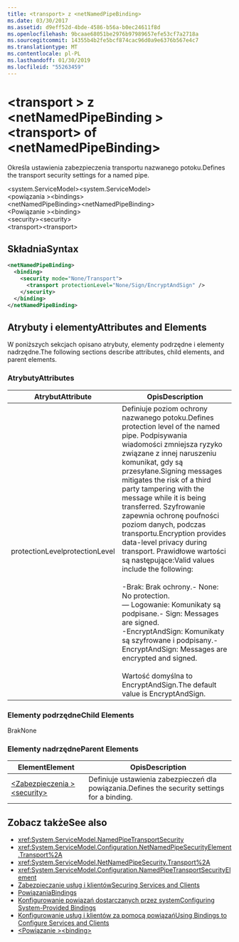 ```yaml
---
title: <transport> z <netNamedPipeBinding>
ms.date: 03/30/2017
ms.assetid: d9eff52d-4bde-4586-b56a-b0ec24611f8d
ms.openlocfilehash: 9bcaae68051be2976b97989657efe53cf7a2718a
ms.sourcegitcommit: 14355b4b2fe5bcf874cac96d0a9e6376b567e4c7
ms.translationtype: MT
ms.contentlocale: pl-PL
ms.lasthandoff: 01/30/2019
ms.locfileid: "55263459"
---
```

# <a name="transport-of-netnamedpipebinding"></a><span data-ttu-id="46547-102">\<transport > z \<netNamedPipeBinding ></span><span class="sxs-lookup"><span data-stu-id="46547-102">\<transport> of \<netNamedPipeBinding></span></span>
<span data-ttu-id="46547-103">Określa ustawienia zabezpieczenia transportu nazwanego potoku.</span><span class="sxs-lookup"><span data-stu-id="46547-103">Defines the transport security settings for a named pipe.</span></span>  
  
 <span data-ttu-id="46547-104">\<system.ServiceModel></span><span class="sxs-lookup"><span data-stu-id="46547-104">\<system.ServiceModel></span></span>  
<span data-ttu-id="46547-105">\<powiązania ></span><span class="sxs-lookup"><span data-stu-id="46547-105">\<bindings></span></span>  
<span data-ttu-id="46547-106">\<netNamedPipeBinding></span><span class="sxs-lookup"><span data-stu-id="46547-106">\<netNamedPipeBinding></span></span>  
<span data-ttu-id="46547-107">\<Powiązanie ></span><span class="sxs-lookup"><span data-stu-id="46547-107">\<binding></span></span>  
<span data-ttu-id="46547-108">\<security></span><span class="sxs-lookup"><span data-stu-id="46547-108">\<security></span></span>  
<span data-ttu-id="46547-109">\<transport></span><span class="sxs-lookup"><span data-stu-id="46547-109">\<transport></span></span>  
  
## <a name="syntax"></a><span data-ttu-id="46547-110">Składnia</span><span class="sxs-lookup"><span data-stu-id="46547-110">Syntax</span></span>  
  
```xml  
<netNamedPipeBinding>
  <binding>
    <security mode="None/Transport">
      <transport protectionLevel="None/Sign/EncryptAndSign" />
    </security>
  </binding>
</netNamedPipeBinding>
```  
  
## <a name="attributes-and-elements"></a><span data-ttu-id="46547-111">Atrybuty i elementy</span><span class="sxs-lookup"><span data-stu-id="46547-111">Attributes and Elements</span></span>  
 <span data-ttu-id="46547-112">W poniższych sekcjach opisano atrybuty, elementy podrzędne i elementy nadrzędne.</span><span class="sxs-lookup"><span data-stu-id="46547-112">The following sections describe attributes, child elements, and parent elements.</span></span>  
  
### <a name="attributes"></a><span data-ttu-id="46547-113">Atrybuty</span><span class="sxs-lookup"><span data-stu-id="46547-113">Attributes</span></span>  
  
|<span data-ttu-id="46547-114">Atrybut</span><span class="sxs-lookup"><span data-stu-id="46547-114">Attribute</span></span>|<span data-ttu-id="46547-115">Opis</span><span class="sxs-lookup"><span data-stu-id="46547-115">Description</span></span>|  
|---------------|-----------------|  
|<span data-ttu-id="46547-116">protectionLevel</span><span class="sxs-lookup"><span data-stu-id="46547-116">protectionLevel</span></span>|<span data-ttu-id="46547-117">Definiuje poziom ochrony nazwanego potoku.</span><span class="sxs-lookup"><span data-stu-id="46547-117">Defines protection level of the named pipe.</span></span> <span data-ttu-id="46547-118">Podpisywania wiadomości zmniejsza ryzyko związane z innej naruszeniu komunikat, gdy są przesyłane.</span><span class="sxs-lookup"><span data-stu-id="46547-118">Signing messages mitigates the risk of a third party tampering with the message while it is being transferred.</span></span> <span data-ttu-id="46547-119">Szyfrowanie zapewnia ochronę poufności poziom danych, podczas transportu.</span><span class="sxs-lookup"><span data-stu-id="46547-119">Encryption provides data-level privacy during transport.</span></span> <span data-ttu-id="46547-120">Prawidłowe wartości są następujące:</span><span class="sxs-lookup"><span data-stu-id="46547-120">Valid values include the following:</span></span><br /><br /> <span data-ttu-id="46547-121">-Brak: Brak ochrony.</span><span class="sxs-lookup"><span data-stu-id="46547-121">-   None: No protection.</span></span><br /><span data-ttu-id="46547-122">— Logowanie: Komunikaty są podpisane.</span><span class="sxs-lookup"><span data-stu-id="46547-122">-   Sign: Messages are signed.</span></span><br /><span data-ttu-id="46547-123">-EncryptAndSign: Komunikaty są szyfrowane i podpisany.</span><span class="sxs-lookup"><span data-stu-id="46547-123">-   EncryptAndSign: Messages are encrypted and signed.</span></span><br /><br /> <span data-ttu-id="46547-124">Wartość domyślna to EncryptAndSign.</span><span class="sxs-lookup"><span data-stu-id="46547-124">The default value is EncryptAndSign.</span></span>|  
  
### <a name="child-elements"></a><span data-ttu-id="46547-125">Elementy podrzędne</span><span class="sxs-lookup"><span data-stu-id="46547-125">Child Elements</span></span>  
 <span data-ttu-id="46547-126">Brak</span><span class="sxs-lookup"><span data-stu-id="46547-126">None</span></span>  
  
### <a name="parent-elements"></a><span data-ttu-id="46547-127">Elementy nadrzędne</span><span class="sxs-lookup"><span data-stu-id="46547-127">Parent Elements</span></span>  
  
|<span data-ttu-id="46547-128">Element</span><span class="sxs-lookup"><span data-stu-id="46547-128">Element</span></span>|<span data-ttu-id="46547-129">Opis</span><span class="sxs-lookup"><span data-stu-id="46547-129">Description</span></span>|  
|-------------|-----------------|  
|[<span data-ttu-id="46547-130">\<Zabezpieczenia ></span><span class="sxs-lookup"><span data-stu-id="46547-130">\<security></span></span>](../../../../../docs/framework/configure-apps/file-schema/wcf/security-of-netnamedpipebinding.md)|<span data-ttu-id="46547-131">Definiuje ustawienia zabezpieczeń dla powiązania.</span><span class="sxs-lookup"><span data-stu-id="46547-131">Defines the security settings for a binding.</span></span>|  
  
## <a name="see-also"></a><span data-ttu-id="46547-132">Zobacz także</span><span class="sxs-lookup"><span data-stu-id="46547-132">See also</span></span>
- <xref:System.ServiceModel.NamedPipeTransportSecurity>
- <xref:System.ServiceModel.Configuration.NetNamedPipeSecurityElement.Transport%2A>
- <xref:System.ServiceModel.NetNamedPipeSecurity.Transport%2A>
- <xref:System.ServiceModel.Configuration.NamedPipeTransportSecurityElement>
- [<span data-ttu-id="46547-133">Zabezpieczanie usług i klientów</span><span class="sxs-lookup"><span data-stu-id="46547-133">Securing Services and Clients</span></span>](../../../../../docs/framework/wcf/feature-details/securing-services-and-clients.md)
- [<span data-ttu-id="46547-134">Powiązania</span><span class="sxs-lookup"><span data-stu-id="46547-134">Bindings</span></span>](../../../../../docs/framework/wcf/bindings.md)
- [<span data-ttu-id="46547-135">Konfigurowanie powiązań dostarczanych przez system</span><span class="sxs-lookup"><span data-stu-id="46547-135">Configuring System-Provided Bindings</span></span>](../../../../../docs/framework/wcf/feature-details/configuring-system-provided-bindings.md)
- [<span data-ttu-id="46547-136">Konfigurowanie usług i klientów za pomocą powiązań</span><span class="sxs-lookup"><span data-stu-id="46547-136">Using Bindings to Configure Services and Clients</span></span>](../../../../../docs/framework/wcf/using-bindings-to-configure-services-and-clients.md)
- [<span data-ttu-id="46547-137">\<Powiązanie ></span><span class="sxs-lookup"><span data-stu-id="46547-137">\<binding></span></span>](../../../../../docs/framework/misc/binding.md)
